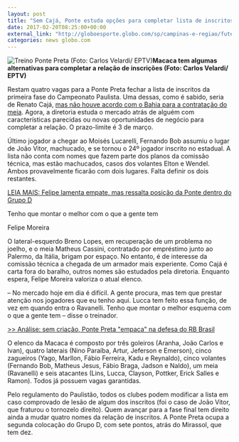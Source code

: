 ```yaml
---
layout: post
title: "Sem Cajá, Ponte estuda opções para completar lista de inscritos no Paulista"
date: 2017-02-20T08:25:00+00:00
external_link: "http://globoesporte.globo.com/sp/campinas-e-regiao/futebol/times/ponte-preta/noticia/2017/02/sem-caja-ponte-estuda-opcoes-para-completar-lista-de-inscritos-no-paulista.html"
categories: news globo.com
---
```

 ![Treino Ponte Preta (Foto: Carlos Velardi/ EPTV)](http://s2.glbimg.com/FPxQ3Xhx-STRZpM_dqamXQAvrUQ=/236x40:931x574/300x230/s.glbimg.com/es/ge/f/original/2017/02/14/pontepreta.2.jpg "Treino Ponte Preta (Foto: Carlos Velardi/ EPTV)")**Macaca tem&nbsp;algumas alternativas para completar a relação de inscrições (Foto: Carlos Velardi/ EPTV)**

Restam quatro vagas para a Ponte Preta fechar a lista de inscritos da primeira fase do Campeonato Paulista. Uma dessas, como é sabido, seria de Renato Cajá, [mas não houve acordo com o Bahia para a contratação do meia](http://globoesporte.globo.com/ba/futebol/noticia/2017/02/bahia-rejeita-oferta-da-ponte-preta-e-renato-caja-segue-no-tricolor.html). Agora, a diretoria estuda o mercado atrás de alguém com características parecidas ou novas oportunidades de negócio para completar a relação. O prazo-limite é 3 de março.

Último jogador a chegar ao Moisés Lucarelli, Fernando Bob assumiu o lugar de João Vitor, machucado, e se tornou o 24º jogador inscrito no estadual. A lista não conta com nomes que fazem parte dos planos da comissão técnica, mas estão machucados, casos dos volantes Elton e Wendel. Ambos provavelmente ficarão com dois lugares. Falta definir os dois restantes.

[LEIA MAIS:&nbsp;Felipe lamenta empate, mas ressalta posição da Ponte dentro do Grupo D](http://globoesporte.globo.com/sp/campinas-e-regiao/futebol/times/ponte-preta/noticia/2017/02/felipe-lamenta-empate-mas-ressalta-posicao-da-ponte-dentro-do-grupo-d.html)

Tenho que montar o melhor com o que a gente tem  

Felipe Moreira

O lateral-esquerdo Breno Lopes, em recuperação de um problema no joelho, e o meia Matheus Cassini, contratado por empréstimo junto ao Palermo, da Itália, brigam por espaço. No entanto, é de interesse da comissão técnica a chegada de um armador mais experiente. Como Cajá é carta fora do baralho, outros nomes são estudados pela diretoria. Enquanto espera, Felipe Moreira valoriza o atual elenco.

– No mercado hoje em dia é difícil. A gente procura, mas tem que prestar atenção nos jogadores que eu tenho aqui. Lucca tem feito essa função, de vez em quando entra o Ravanelli. Tenho que montar o melhor esquema com o que a gente tem – disse o treinador.

[\>\> Análise: sem criação, Ponte Preta "empaca" na defesa do RB Brasil](http://globoesporte.globo.com/sp/campinas-e-regiao/futebol/times/ponte-preta/noticia/2017/02/analise-sem-criacao-ponte-preta-empaca-na-defesa-do-rb-brasil.html)

O elenco da Macaca é composto por três goleiros (Aranha, João Carlos e Ivan), quatro laterais (Nino Paraíba, Artur, Jeferson e Emerson), cinco zagueiros (Yago, Marllon, Fábio Ferreira, Kadu e Reynaldo), cinco volantes (Fernando Bob, Matheus Jesus, Fábio Braga, Jadson e Naldo), um meia (Ravanelli) e seis atacantes (Lins, Lucca, Clayson, Pottker, Erick Salles e Ramon). Todos já possuem vagas garantidas.

Pelo regulamento do Paulistão, todos os clubes podem modificar a lista em caso comprovado de lesão de algum dos inscritos (foi o caso de João Vitor, que fraturou o tornozelo direito). Quem avançar para a fase final tem direito ainda a mudar quatro nomes da relação de inscritos. A Ponte Preta ocupa a segunda colocação do Grupo D, com sete pontos, atrás do Mirassol, que tem dez.

